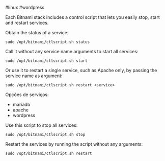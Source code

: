 #linux #wordpress

Each Bitnami stack includes a control script that lets you easily stop, start and restart services.

Obtain the status of a service:

```
sudo /opt/bitnami/ctlscript.sh status
```

Call it without any service name arguments to start all services:

```
sudo /opt/bitnami/ctlscript.sh start
```

Or use it to restart a single service, such as Apache only, by passing the service name as argument:

```
sudo /opt/bitnami/ctlscript.sh restart <service>
```

Opções de serviços:
- mariadb
- apache
- wordpress

Use this script to stop all services:

```
sudo /opt/bitnami/ctlscript.sh stop
```

Restart the services by running the script without any arguments:

```
sudo /opt/bitnami/ctlscript.sh restart
```